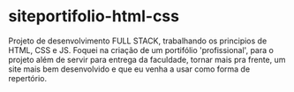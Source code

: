 # siteportifolio-html-css

Projeto de desenvolvimento FULL STACK, trabalhando os principios de HTML, CSS e JS.
Foquei na criação de um portifólio 'profissional', para o projeto além de servir para entrega da faculdade, tornar mais pra frente, um site mais bem desenvolvido e que eu venha a usar como forma de repertório.
